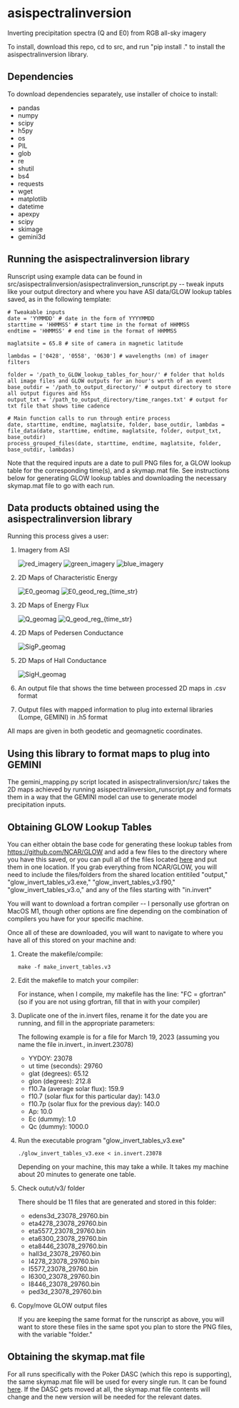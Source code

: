 # asispectralinversion
Inverting precipitation spectra (Q and E0) from RGB all-sky imagery

To install, download this repo, cd to src, and run "pip install ." to install the asispectralinversion library. 

## Dependencies

To download dependencies separately, use installer of choice to install:
- pandas
- numpy
- scipy
- h5py
- os
- PIL
- glob
- re
- shutil
- bs4
- requests
- wget
- matplotlib
- datetime
- apexpy
- scipy
- skimage
- gemini3d

## Running the asispectralinversion library

Runscript using example data can be found in src/asispectralinversion/asispectralinversion_runscript.py -- tweak inputs like your output directory and where you have ASI data/GLOW lookup tables saved, as in the following template:

```
# Tweakable inputs
date = 'YYMMDD' # date in the form of YYYYMMDD
starttime = 'HHMMSS' # start time in the format of HHMMSS
endtime = 'HHMMSS' # end time in the format of HHMMSS

maglatsite = 65.8 # site of camera in magnetic latitude

lambdas = ['0428', '0558', '0630'] # wavelengths (nm) of imager filters

folder = '/path_to_GLOW_lookup_tables_for_hour/' # folder that holds all image files and GLOW outputs for an hour's worth of an event
base_outdir = '/path_to_output_directory/' # output directory to store all output figures and h5s
output_txt = '/path_to_output_directory/time_ranges.txt' # output for txt file that shows time cadence

# Main function calls to run through entire process
date, starttime, endtime, maglatsite, folder, base_outdir, lambdas = file_data(date, starttime, endtime, maglatsite, folder, output_txt, base_outdir)
process_grouped_files(date, starttime, endtime, maglatsite, folder, base_outdir, lambdas)

```

Note that the required inputs are a date to pull PNG files for, a GLOW lookup table for the corresponding time(s), and a skymap.mat file. See instructions below for generating GLOW lookup tables and downloading the necessary skymap.mat file to go with each run.

## Data products obtained using the asispectralinversion library

Running this process gives a user:
1. Imagery from ASI
   
   ![red_imagery](https://github.com/user-attachments/assets/854905a8-28ba-4c9f-aa56-1618f97833d8) ![green_imagery](https://github.com/user-attachments/assets/667b9b68-1fb1-48fd-afdc-31482b0d84b1) ![blue_imagery](https://github.com/user-attachments/assets/b6bff157-d891-4bda-a6fb-d2f8da3a0cb4)

2. 2D Maps of Characteristic Energy
   
   ![E0_geomag](https://github.com/user-attachments/assets/d39c8273-d570-4cc3-9d4d-d5b42c5791cb) ![E0_geod_reg_{time_str}](https://github.com/user-attachments/assets/7e365d08-9e2b-4df2-acde-eca053b8024d)

3. 2D Maps of Energy Flux
   
   ![Q_geomag](https://github.com/user-attachments/assets/6c451c56-4193-4592-a13e-08839d972e3a) ![Q_geod_reg_{time_str}](https://github.com/user-attachments/assets/1cf513ec-6a70-4359-b611-85126ae9b03e)

4. 2D Maps of Pedersen Conductance
   
   ![SigP_geomag](https://github.com/user-attachments/assets/5a0631eb-946b-44bf-b80a-aab9807d1c2a)

5. 2D Maps of Hall Conductance
    
   ![SigH_geomag](https://github.com/user-attachments/assets/a4cbc41c-2361-4ac2-acec-b58d2654ab7f)

6. An output file that shows the time between processed 2D maps in .csv format
   
7. Output files with mapped information to plug into external libraries (Lompe, GEMINI) in .h5 format


All maps are given in both geodetic and geomagnetic coordinates.


## Using this library to format maps to plug into GEMINI

The gemini_mapping.py script located in asispectralinversion/src/ takes the 2D maps achieved by running asispectralinversion_runscript.py and formats them in a way that the GEMINI model can use to generate model precipitation inputs.


## Obtaining GLOW Lookup Tables

You can either obtain the base code for generating these lookup tables from https://github.com/NCAR/GLOW and add a few files to the directory where you have this saved, or you can pull all of the files located [here](https://www.dropbox.com/home/Hayley%20Clevenger/GLOW/invert_GLOW) and put them in one location. If you grab everything from NCAR/GLOW, you will need to include the files/folders from the shared location entitiled "output," "glow_invert_tables_v3.exe," "glow_invert_tables_v3.f90," "glow_invert_tables_v3.o," and any of the files starting with "in.invert"

You will want to download a fortran compiler -- I personally use gfortran on MacOS M1, though other options are fine depending on the combination of compilers you have for your specific machine.

Once all of these are downloaded, you will want to navigate to where you have all of this stored on your machine and:

1. Create the makefile/compile:

   ```make -f make_invert_tables.v3```

3. Edit the makefile to match your compiler:

   For instance, when I compile, my makefile has the line: "FC = gfortran" (so if you are not using gfortran, fill that in with your compiler)

5. Duplicate one of the in.invert files, rename it for the date you are running, and fill in the appropriate parameters:

   The following example is for a file for March 19, 2023 (assuming you name the file in.invert.<YYDOY>, in.invert.23078)

   - YYDOY: 23078
   - ut time (seconds): 29760
   - glat (degrees): 65.12
   - glon (degrees): 212.8
   - f10.7a (average solar flux): 159.9
   - f10.7 (solar flux for this particular day): 143.0
   - f10.7p (solar flux for the previous day): 140.0
   - Ap: 10.0
   - Ec (dummy): 1.0
   - Qc (dummy): 1000.0

7. Run the executable program "glow_invert_tables_v3.exe"

   ```./glow_invert_tables_v3.exe < in.invert.23078```

   Depending on your machine, this may take a while. It takes my machine about 20 minutes to generate one table.

9. Check outut/v3/ folder

   There should be 11 files that are generated and stored in this folder:

   - edens3d_23078_29760.bin
   - eta4278_23078_29760.bin
   - eta5577_23078_29760.bin
   - eta6300_23078_29760.bin
   - eta8446_23078_29760.bin
   - hall3d_23078_29760.bin
   - I4278_23078_29760.bin
   - I5577_23078_29760.bin
   - I6300_23078_29760.bin
   - I8446_23078_29760.bin
   - ped3d_23078_29760.bin
  
11. Copy/move GLOW output files

    If you are keeping the same format for the runscript as above, you will want to store these files in the same spot you plan to store the PNG files, with the variable "folder."


## Obtaining the skymap.mat file

For all runs specifically with the Poker DASC (which this repo is supporting), the same skymap.mat file will be used for every single run. It can be found [here](https://www.dropbox.com/home/Hayley%20Clevenger/GLOW). If the DASC gets moved at all, the skymap.mat file contents will change and the new version will be needed for the relevant dates.   
